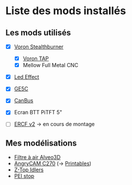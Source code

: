 # Liste des mods installés

## Les mods utilisés
* [X] [Voron Stealthburner](https://github.com/VoronDesign/Voron-Stealthburner)
  * [X] [Voron TAP](https://github.com/VoronDesign/Voron-Tap)
  * [X] Mellow Full Metal CNC
* [X] [Led Effect](https://github.com/julianschill/klipper-led_effect)
* [X] [GE5C](https://mods.vorondesign.com/details/eB5T2RNQcYI4o6cilhpXEg)
* [X] [CanBus](https://github.com/chripink/CanBus-Tuto)
* [X] Ecran BTT PiTFT 5"  
* [ ] [ERCF v2](https://github.com/Enraged-Rabbit-Community/ERCF_v2) → en cours de montage



## Mes modélisations

* [Filtre à air Alveo3D](https://github.com/Itzo1978/Voron-2.4/tree/main/VoronMods/Air%20Filter%20Alveo3D%20for%20Voron%202.4)
* [AngryCAM C270](https://www.printables.com/fr/model/487010-angrycam-logitech-c270-voron) (→ [Printables](https://www.printables.com/))
* [Z-Top Idlers](https://github.com/Itzo1978/VoronUsers/tree/Z-Top-Idlers)
* [PEI stop](https://github.com/Itzo1978/VoronUsers/tree/PEI_Stop)